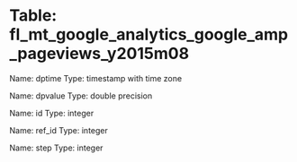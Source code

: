 Table: fl_mt_google_analytics_google_amp_pageviews_y2015m08
===========================================================

Name: dptime
Type: timestamp with time zone

Name: dpvalue
Type: double precision

Name: id
Type: integer

Name: ref_id
Type: integer

Name: step
Type: integer

